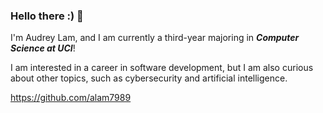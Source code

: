 ### Hello there :) 👋

I'm Audrey Lam, and I am currently a third-year majoring in ***Computer Science at UCI***! 

I am interested in a career in software development, but I am also curious about other topics, such as cybersecurity and artificial intelligence. 

https://github.com/alam7989
